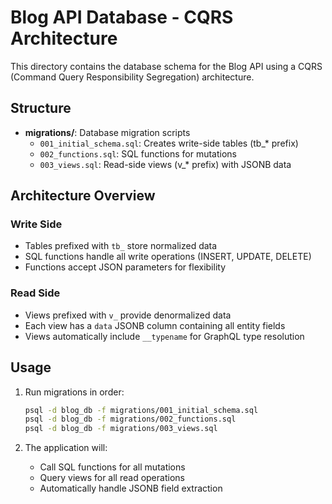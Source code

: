 # Blog API Database - CQRS Architecture

This directory contains the database schema for the Blog API using a CQRS (Command Query Responsibility Segregation) architecture.

## Structure

- **migrations/**: Database migration scripts
  - `001_initial_schema.sql`: Creates write-side tables (tb_* prefix)
  - `002_functions.sql`: SQL functions for mutations
  - `003_views.sql`: Read-side views (v_* prefix) with JSONB data

## Architecture Overview

### Write Side
- Tables prefixed with `tb_` store normalized data
- SQL functions handle all write operations (INSERT, UPDATE, DELETE)
- Functions accept JSON parameters for flexibility

### Read Side
- Views prefixed with `v_` provide denormalized data
- Each view has a `data` JSONB column containing all entity fields
- Views automatically include `__typename` for GraphQL type resolution

## Usage

1. Run migrations in order:
   ```bash
   psql -d blog_db -f migrations/001_initial_schema.sql
   psql -d blog_db -f migrations/002_functions.sql
   psql -d blog_db -f migrations/003_views.sql
   ```

2. The application will:
   - Call SQL functions for all mutations
   - Query views for all read operations
   - Automatically handle JSONB field extraction
